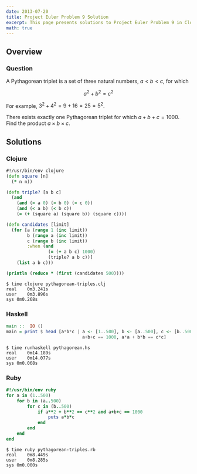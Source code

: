 ```yaml
---
date: 2013-07-20
title: Project Euler Problem 9 Solution
excerpt: This page presents solutions to Project Euler Problem 9 in Clojure, Haskell and Ruby.
math: true
---
```



## Overview


### Question

A Pythagorean triplet is a set of three natural numbers, $a < b < c$, 
for which

$$a^2 + b^2 = c^2$$

For example, $3^2 + 4^2 = 9 + 16 = 25 = 5^2$.

There exists exactly one Pythagorean triplet for which $a + b + c = 1000$.
Find the product $a \times b \times c$.






## Solutions

### Clojure

```clojure
#!/usr/bin/env clojure
(defn square [n]
  (* n n))

(defn triple? [a b c]
  (and
    (and (> a 0) (> b 0) (> c 0))
    (and (< a b) (< b c))
    (= (+ (square a) (square b)) (square c))))

(defn candidates [limit]
  (for [a (range 1 (inc limit)) 
        b (range a (inc limit)) 
        c (range b (inc limit))
        :when (and 
                (= (+ a b c) 1000)
                (triple? a b c))] 
    (list a b c)))

(println (reduce * (first (candidates 500))))
```


```
$ time clojure pythagorean-triples.clj
real	0m3.241s
user	0m3.896s
sys	0m0.268s
```



### Haskell

```haskell
main ::  IO ()
main = print $ head [a*b*c | a <- [1..500], b <- [a..500], c <- [b..500],
                             a+b+c == 1000, a*a + b*b == c*c]
```


```
$ time runhaskell pythagorean.hs
real	0m14.189s
user	0m14.077s
sys	0m0.068s
```



### Ruby

```ruby
#!/usr/bin/env ruby
for a in (1..500)
    for b in (a..500)
        for c in (b..500)
            if a**2 + b**2 == c**2 and a+b+c == 1000
                puts a*b*c
            end
        end
    end
end
```


```
$ time ruby pythagorean-triples.rb
real	0m8.449s
user	0m8.285s
sys	0m0.000s
```


